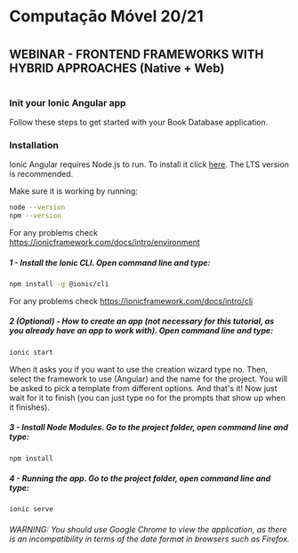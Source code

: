 # Computação Móvel 20/21
#
## WEBINAR - FRONTEND FRAMEWORKS WITH HYBRID APPROACHES (Native + Web)
#
### Init your Ionic Angular app
Follow these steps to get started with your Book Database application.
### Installation
Ionic Angular requires Node.js to run. To install it click [here](https://nodejs.org/en/). The LTS version is recommended.

Make sure it is working by running:
```sh
node --version
npm --version
```

For any problems check https://ionicframework.com/docs/intro/environment

##### 1 - Install the Ionic CLI. Open command line and type:

```sh
npm install -g @ionic/cli

```

For any problems check https://ionicframework.com/docs/intro/cli


##### 2 (Optional) - How to create an app (not necessary for this tutorial, as you already have an app to work with). Open command line and type:

```sh
ionic start

```

When it asks you if you want to use the creation wizard type no. Then, select the framework to use (Angular) and the name for the project. You will be asked to pick a template from different options. And that's it! Now just wait for it to finish (you can just type no for the prompts that show up when it finishes).

##### 3 - Install Node Modules. Go to the project folder, open command line and type:

```sh
npm install

```

##### 4 - Running the app. Go to the project folder, open command line and type:

```sh
ionic serve

```

###### WARNING: You should use Google Chrome to view the application, as there is an incompatibility in terms of the date format in browsers such as Firefox.
